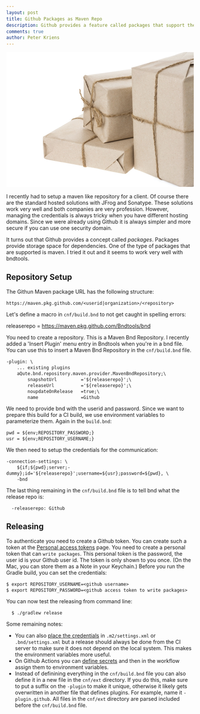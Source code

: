 ```yaml
---
layout: post
title: Github Packages as Maven Repo
description: Github provides a feature called packages that support the maven repository model. This text shows you how to release to this package.
comments: true
author: Peter Kriens
---
```


![packages](/assets/img/packages-cutoff.jpg)

I recently had to setup a maven like repository for a client. Of course there are the standard 
hosted solutions with JFrog and Sonatype. These solutions work very well and both companies are
very profession. However, managing the credentials is always tricky when you have different 
hosting domains. Since we were already using Github it is always simpler and more secure if you can use one
security domain.

It turns out that Github provides a concept called _packages_. Packages provide storage space for 
dependencies. One of the type of packages that are supported is maven. I tried it out and it
seems to work very well with bndtools.

## Repository Setup

The Githun Maven package URL has the following structure:

```
https://maven.pkg.github.com/<userid|organization>/<repository>
```

Let's define a macro in `cnf/build.bnd` to not get caught in spelling errors:

  releaserepo = https://maven.pkg.github.com/Bndtools/bnd

You need to create a repository. This is a Maven Bnd Repository. I recently added a 'Insert Plugin'
menu entry in Bndtools when you're in a bnd file. You can use this to insert a Maven Bnd Repository
in the `cnf/build.bnd` file.
```
-plugin: \
    ... existing plugins
    aQute.bnd.repository.maven.provider.MavenBndRepository;\
        snapshotUrl         ='${releaserepo}';\
        releaseUrl          ='${releaserepo}';\
        noupdateOnRelease   =true;\
        name                =Github   
```

We need to provide bnd with the userid and password. Since we want to prepare this build for
a CI build, we use environment variables to parameterize them. Again in the `build.bnd`:
```
pwd = ${env;REPOSITORY_PASSWORD;}
usr = ${env;REPOSITORY_USERNAME;}
```
We then need to setup the credentials for the communication:
```
-connection-settings: \
    ${if;${pwd};server;-dummy};id='${releaserepo}';username=${usr};password=${pwd}, \
    -bnd
```

The last thing remaining in the `cnf/build.bnd` file is to tell bnd what the release repo is:
```
  -releaserepo: Github
```

## Releasing

To authenticate you need to create a Github token. You can create such a token at the 
[Personal access tokens][1] page. 
You need to create a personal token that can `write packages`. This personal token is the password, 
the user id is your Github user id. The token is only shown to you once. (On the Mac, you can store
them as a Note in your Keychain.) Before you run the Gradle build, you can set the credentials:
```
$ export REPOSITORY_USERNAME=<github username>
$ export REPOSITORY_PASSWORD=<github access token to write packages>
```
You can now test the releasing from command line:
```
  $ ./gradlew release
```
Some remaining notes:

* You can also [place the credentials][3] in `.m2/settings.xml` or `.bnd/settings.xml` but a release should
  always be done from the CI server to make sure it does not depend on the local system. This makes the 
  environment variables more useful. 
* On Github Actions you can [define secrets][2] and then in the workflow assign them to environment variables.
* Instead of definining everything in the `cnf/build.bnd` file you can also define it in a new file
  in the `cnf/ext` directory. If you do this, make sure to put a suffix on the `-plugin` to make it
  unique, otherwise it likely gets overwritten in another file that defines plugins. For example,
  name it `-plugin.github`. All files in the `cnf/ext` directory are parsed included before the
  `cnf/build.bnd` file.



[1]: https://github.com/settings/tokens/new
[2]: https://docs.github.com/en/free-pro-team@latest/actions/reference/encrypted-secrets
[3]: https://bnd.bndtools.org/instructions/connection-settings.html
